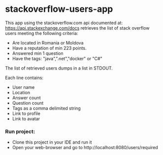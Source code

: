 # stackoverflow-users-app


This app using the stackoverflow.com api documented at: https://api.stackexchange.com/docs retrieves 
the list of stack overflow users meeting the following criteria:
- Are located in Romania or Moldova
- Have a reputation of min 223 points.
- Answered min 1 question
- Have the tags: "java",".net","docker" or "C#"

The list of retrieved users dumps in a list in STDOUT.

Each line contains:
- User name
- Location
- Answer count
- Question count
- Tags as a comma delimited string
- Link to profile
- Link to avatar

### Run project:
- Clone this project in your IDE and run it
- Open your web-browser and go to http://localhost:8080/users/required
